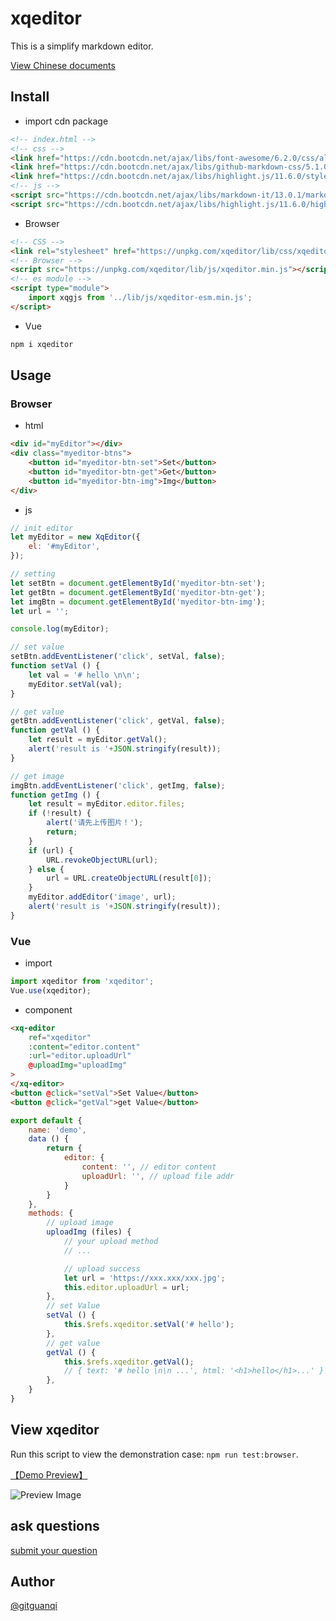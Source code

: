 # xqeditor

This is a simplify markdown editor.

[View Chinese documents](./zh.md)

## Install

+ import cdn package

```html
<!-- index.html -->
<!-- css -->
<link href="https://cdn.bootcdn.net/ajax/libs/font-awesome/6.2.0/css/all.min.css" rel="stylesheet">
<link href="https://cdn.bootcdn.net/ajax/libs/github-markdown-css/5.1.0/github-markdown.min.css" rel="stylesheet">
<link href="https://cdn.bootcdn.net/ajax/libs/highlight.js/11.6.0/styles/default.min.css" rel="stylesheet">
<!-- js -->
<script src="https://cdn.bootcdn.net/ajax/libs/markdown-it/13.0.1/markdown-it.min.js"></script>
<script src="https://cdn.bootcdn.net/ajax/libs/highlight.js/11.6.0/highlight.min.js"></script>
```

+ Browser

```html
<!-- CSS -->
<link rel="stylesheet" href="https://unpkg.com/xqeditor/lib/css/xqeditor.min.css">
<!-- Browser -->
<script src="https://unpkg.com/xqeditor/lib/js/xqeditor.min.js"></script>
<!-- es module -->
<script type="module">
    import xqgjs from '../lib/js/xqeditor-esm.min.js';
</script>
```

+ Vue

```sh
npm i xqeditor
```

## Usage

### Browser

+ html

```html
<div id="myEditor"></div>
<div class="myeditor-btns">
    <button id="myeditor-btn-set">Set</button>
    <button id="myeditor-btn-get">Get</button>
    <button id="myeditor-btn-img">Img</button>
</div>
```

+ js

```js
// init editor
let myEditor = new XqEditor({
    el: '#myEditor',
});

// setting
let setBtn = document.getElementById('myeditor-btn-set');
let getBtn = document.getElementById('myeditor-btn-get');
let imgBtn = document.getElementById('myeditor-btn-img');
let url = '';

console.log(myEditor);

// set value
setBtn.addEventListener('click', setVal, false);
function setVal () {  
    let val = '# hello \n\n';
    myEditor.setVal(val);
}

// get value
getBtn.addEventListener('click', getVal, false);
function getVal () {
    let result = myEditor.getVal();
    alert('result is '+JSON.stringify(result));
}

// get image
imgBtn.addEventListener('click', getImg, false);
function getImg () {
    let result = myEditor.editor.files;
    if (!result) {
        alert('请先上传图片！');
        return;
    }
    if (url) { 
        URL.revokeObjectURL(url);
    } else {
        url = URL.createObjectURL(result[0]);
    }
    myEditor.addEditor('image', url);
    alert('result is '+JSON.stringify(result));
}
```

### Vue

+ import

```js
import xqeditor from 'xqeditor';
Vue.use(xqeditor);
```

+ component

```html
<xq-editor
    ref="xqeditor"
    :content="editor.content" 
    :url="editor.uploadUrl" 
    @uploadImg="uploadImg"
>
</xq-editor>
<button @click="setVal">Set Value</button>
<button @click="getVal">get Value</button>
```

```js
export default {
    name: 'demo',
    data () {
        return {
            editor: {
                content: '', // editor content
                uploadUrl: '', // upload file addr
            }
        }
    },
    methods: {
        // upload image
        uploadImg (files) {
            // your upload method
            // ...

            // upload success
            let url = 'https://xxx.xxx/xxx.jpg';
            this.editor.uploadUrl = url;
        },
        // set Value
        setVal () {
            this.$refs.xqeditor.setVal('# hello');
        },
        // get value
        getVal () {
            this.$refs.xqeditor.getVal();
            // { text: '# hello \n\n ...', html: '<h1>hello</h1>...' }
        },
    }
}
```

## View xqeditor

Run this script to view the demonstration case: `npm run test:browser`.

[【Demo Preview】](https://unpkg.com/xqeditor/test/browser.html)

![Preview Image](https://unpkg.com/xqeditor/test/img/preview.jpg)

## ask questions

[submit your question](https://github.com/gitguanqi/xqeditor/issues/new)

## Author

[@gitguanqi](https://github.com/gitguanqi)
